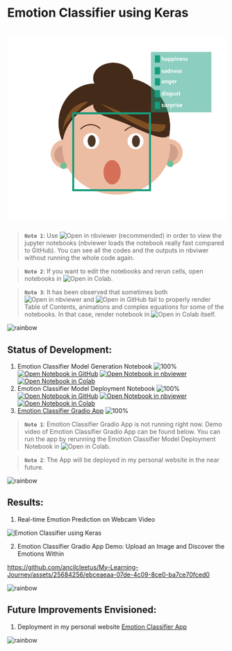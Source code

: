 # Emotion Classifier using Keras

# ![Emotion Classifier using Keras](data/animations/CV_Project_01_EmotionScope-01.gif)

> **`Note 1`**: Use ![Open in nbviewer](https://img.shields.io/badge/Jupyter%20nbviewer-F37626?logo=jupyter&logoColor=white&style=flat) (recommended) in order to view the jupyter notebooks (nbviewer loads the notebook really fast compared to GitHub). You can see all the codes and the outputs in nbviwer without running the whole code again.

> **`Note 2`**: If you want to edit the notebooks and rerun cells, open notebooks in ![Open in Colab](https://img.shields.io/badge/Google%20Colab-F9AB00?logo=googlecolab&logoColor=white&style=flat).

> **`Note 3`**: It has been observed that sometimes both ![Open in nbviewer](https://img.shields.io/badge/Jupyter%20nbviewer-F37626?logo=jupyter&logoColor=white&style=flat) and ![Open in GitHub](https://img.shields.io/badge/GitHub-181717?logo=github&logoColor=white&style=flat) fail to properly render Table of Contents, animations and complex equations for some of the notebooks. In that case, render notebook in ![Open in Colab](https://img.shields.io/badge/Google%20Colab-F9AB00?logo=googlecolab&logoColor=white&style=flat) itself.

![rainbow](https://github.com/ancilcleetus/My-Learning-Journey/assets/25684256/839c3524-2a1d-4779-85a0-83c562e1e5e5)

## Status of Development:

1. Emotion Classifier Model Generation Notebook ![100%](https://progress-bar.dev/100) [![Open Notebook in GitHub](https://img.shields.io/badge/GitHub-181717?logo=github&logoColor=white&style=flat)](CV_Project_01_EmotionScope_Training.ipynb) [![Open Notebook in nbviewer](https://img.shields.io/badge/Jupyter%20nbviewer-F37626?logo=jupyter&logoColor=white&style=flat)](https://nbviewer.org/github/ancilcleetus/My-Learning-Journey/blob/main/Computer-Vision/02-Computer-Vision-Projects/CV_Project_01_EmotionScope/CV_Project_01_EmotionScope_Training.ipynb) [![Open Notebook in Colab](https://img.shields.io/badge/Google%20Colab-F9AB00?logo=googlecolab&logoColor=white&style=flat)](https://colab.research.google.com/github/ancilcleetus/My-Learning-Journey/blob/main/Computer-Vision/02-Computer-Vision-Projects/CV_Project_01_EmotionScope/CV_Project_01_EmotionScope_Training.ipynb)
2. Emotion Classifier Model Deployment Notebook ![100%](https://progress-bar.dev/100) [![Open Notebook in GitHub](https://img.shields.io/badge/GitHub-181717?logo=github&logoColor=white&style=flat)](CV_Project_01_EmotionScope_Deployment.ipynb) [![Open Notebook in nbviewer](https://img.shields.io/badge/Jupyter%20nbviewer-F37626?logo=jupyter&logoColor=white&style=flat)](https://nbviewer.org/github/ancilcleetus/My-Learning-Journey/blob/main/Computer-Vision/02-Computer-Vision-Projects/CV_Project_01_EmotionScope/CV_Project_01_EmotionScope_Deployment.ipynb) [![Open Notebook in Colab](https://img.shields.io/badge/Google%20Colab-F9AB00?logo=googlecolab&logoColor=white&style=flat)](https://colab.research.google.com/github/ancilcleetus/My-Learning-Journey/blob/main/Computer-Vision/02-Computer-Vision-Projects/CV_Project_01_EmotionScope/CV_Project_01_EmotionScope_Deployment.ipynb)
3. [Emotion Classifier Gradio App](https://7dcaa9ee8b97436782.gradio.live/) ![100%](https://progress-bar.dev/100)

> **`Note 1`**: Emotion Classifier Gradio App is not running right now. Demo video of Emotion Classifier Gradio App can be found below. You can run the app by rerunning the Emotion Classifier Model Deployment Notebook in ![Open in Colab](https://img.shields.io/badge/Google%20Colab-F9AB00?logo=googlecolab&logoColor=white&style=flat).

> **`Note 2`**: The App will be deployed in my personal website in the near future.

![rainbow](https://github.com/ancilcleetus/My-Learning-Journey/assets/25684256/839c3524-2a1d-4779-85a0-83c562e1e5e5)

## Results:

1. Real-time Emotion Prediction on Webcam Video

![Emotion Classifier using Keras](data/animations/Ancil_Cleetus_Classified_Emotions_240p.gif)

2. Emotion Classifier Gradio App Demo: Upload an Image and Discover the Emotions Within

https://github.com/ancilcleetus/My-Learning-Journey/assets/25684256/ebceaeaa-07de-4c09-8ce0-ba7ce70fced0

![rainbow](https://github.com/ancilcleetus/My-Learning-Journey/assets/25684256/839c3524-2a1d-4779-85a0-83c562e1e5e5)

## Future Improvements Envisioned:

1. Deployment in my personal website [Emotion Classifier App](http://ancilcleetus.com/Personal-Projects/Computer-Vision-Projects/CV_Project_01_EmotionScope)

![rainbow](https://github.com/ancilcleetus/My-Learning-Journey/assets/25684256/839c3524-2a1d-4779-85a0-83c562e1e5e5)
